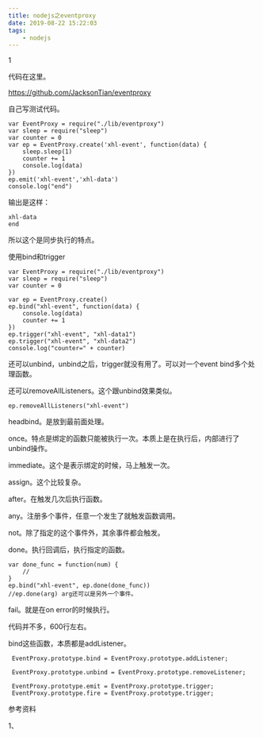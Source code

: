 ```yaml
---
title: nodejs之eventproxy
date: 2019-08-22 15:22:03
tags:
	- nodejs
---
```




1

代码在这里。

https://github.com/JacksonTian/eventproxy

自己写测试代码。

```
var EventProxy = require("./lib/eventproxy")
var sleep = require("sleep")
var counter = 0
var ep = EventProxy.create('xhl-event', function(data) {
    sleep.sleep(1)
    counter += 1
    console.log(data)
})
ep.emit('xhl-event','xhl-data')
console.log("end")
```

输出是这样：

```
xhl-data
end
```

所以这个是同步执行的特点。



使用bind和trigger

```
var EventProxy = require("./lib/eventproxy")
var sleep = require("sleep")
var counter = 0

var ep = EventProxy.create()
ep.bind("xhl-event", function(data) {
    console.log(data)
    counter += 1
})
ep.trigger("xhl-event", "xhl-data1")
ep.trigger("xhl-event", "xhl-data2")
console.log("counter=" + counter)
```

还可以unbind，unbind之后，trigger就没有用了。可以对一个event bind多个处理函数。

还可以removeAllListeners。这个跟unbind效果类似。

```
ep.removeAllListeners("xhl-event")
```

headbind。是放到最前面处理。

once。特点是绑定的函数只能被执行一次。本质上是在执行后，内部进行了unbind操作。

immediate。这个是表示绑定的时候，马上触发一次。

assign。这个比较复杂。

after。在触发几次后执行函数。

any。注册多个事件，任意一个发生了就触发函数调用。

not。除了指定的这个事件外，其余事件都会触发。

done。执行回调后，执行指定的函数。

```
var done_func = function(num) {
	//
}
ep.bind("xhl-event", ep.done(done_func))
//ep.done(arg) arg还可以是另外一个事件。
```

fail。就是在on error的时候执行。



代码并不多，600行左右。

bind这些函数，本质都是addListener。

```
 EventProxy.prototype.bind = EventProxy.prototype.addListener;
 
 EventProxy.prototype.unbind = EventProxy.prototype.removeListener;
 
 EventProxy.prototype.emit = EventProxy.prototype.trigger;
 EventProxy.prototype.fire = EventProxy.prototype.trigger;
```





参考资料

1、

